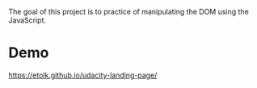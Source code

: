 The goal of this project is to practice of manipulating the DOM using the JavaScript.
# Demo
https://etolk.github.io/udacity-landing-page/
